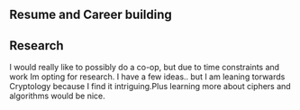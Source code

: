 ##  **Resume and Career building**


## **Research**
I would really like to possibly do a co-op, but due to time constraints and work Im opting for research.
I have a few ideas.. but I am leaning torwards Cryptology because I find it intriguing.Plus learning more about ciphers and algorithms would be nice.
  
  
